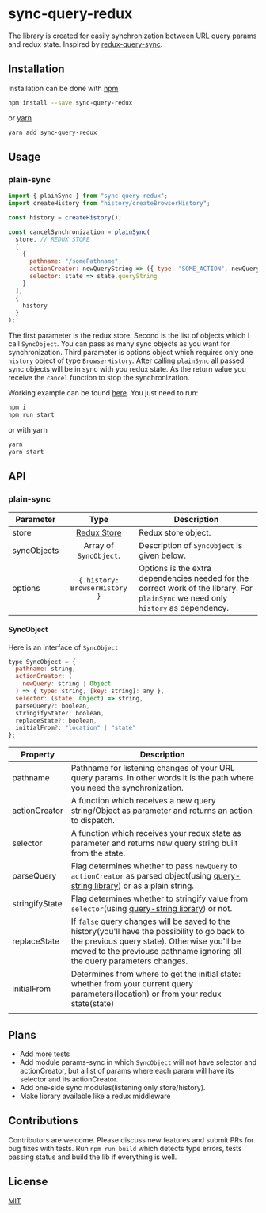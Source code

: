 # sync-query-redux
The library is created for easily synchronization between URL query params and redux state.
Inspired by [redux-query-sync](https://github.com/Treora/redux-query-sync).

## Installation
Installation can be done with [npm](https://www.npmjs.com/)

```sh
npm install --save sync-query-redux
```

or [yarn](https://yarnpkg.com/en/)

```sh
yarn add sync-query-redux
```

## Usage
### plain-sync
```javascript
import { plainSync } from "sync-query-redux";
import createHistory from "history/createBrowserHistory";

const history = createHistory();

const cancelSynchronization = plainSync(
  store, // REDUX STORE
  [
    {
      pathname: "/somePathname",
      actionCreator: newQueryString => ({ type: "SOME_ACTION", newQueryString }),
      selector: state => state.queryString
    }
  ],
  {
    history
  }
);
```

The first parameter is the redux store. Second is the list of objects which I call `SyncObject`. You can pass as many sync objects as you want for synchronization. Third parameter is options object which requires only one `history` object of type `BrowserHistory`. After calling `plainSync` all passed sync objects will be in sync with you redux state. As the return value you receive the `cancel` function to stop the synchronization.

Working example can be found [here](./examples/plain-sync). You just need to run:
```sh
npm i
npm run start
```
or with yarn
```sh
yarn
yarn start
```

## API
### plain-sync
| Parameter   | Type                                          | Description                                                                                                                         |
| ----------- | :-------------------------------------------: | ----------------------------------------------------------------------------------------------------------------------------------- |
| store       | [Redux Store](https://redux.js.org/api/store) | Redux store object.                                                                                                                 |
| syncObjects | Array of `SyncObject`.                        | Description of `SyncObject` is given below.                                                                                         |
| options     | `{ history: BrowserHistory }`                 | Options is the extra dependencies needed for the correct work of the library. For `plainSync` we need only `history` as dependency. |

#### SyncObject
Here is an interface of `SyncObject`
```javascript
type SyncObject = {
  pathname: string,
  actionCreator: (
    newQuery: string | Object
  ) => { type: string, [key: string]: any },
  selector: (state: Object) => string,
  parseQuery?: boolean,
  stringifyState?: boolean,
  replaceState?: boolean,
  initialFrom?: "location" | "state"
};
```
| Property       | Description                                                                                                                                                                                                                |
| -------------- | -------------------------------------------------------------------------------------------------------------------------------------------------------------------------------------------------------------------------- |
| pathname       | Pathname for listening changes of your URL query params. In other words it is the path where you need the synchronization.                                                                                                 |
| actionCreator  | A function which receives a new query string/Object as parameter and returns an action to dispatch.                                                                                                                        |
| selector       | A function which receives your redux state as parameter and returns new query string built from the state.                                                                                                                 |
| parseQuery     | Flag determines whether to pass `newQuery` to `actionCreator` as parsed object(using [query-string library](https://github.com/sindresorhus/query-string)) or as a plain string.                                           |
| stringifyState | Flag determines whether to stringify value from `selector`(using [query-string library](https://github.com/sindresorhus/query-string)) or not.                                                                             |
| replaceState   | If `false`  query changes will be saved to the history(you'll have the possibility to go back to the previous query state). Otherwise you'll be moved to the previouse pathname ignoring all the query parameters changes. |
| initialFrom    | Determines from where to get the initial state: whether from your current query parameters(location) or from your redux state(state)                                                                                       |
|                |

## Plans
* Add more tests
* Add module params-sync in which `SyncObject` will not have selector and actionCreator, but a list of params where each param will have its selector and its actionCreator.
* Add one-side sync modules(listening only store/history).
* Make library available like a redux middleware

## Contributions
Contributors are welcome. Please discuss new features and submit PRs for bug fixes with tests.
Run `npm run build` which detects type errors, tests passing status and build the lib if everything is well.

## License
[MIT](./blob/master/LICENSE.md)